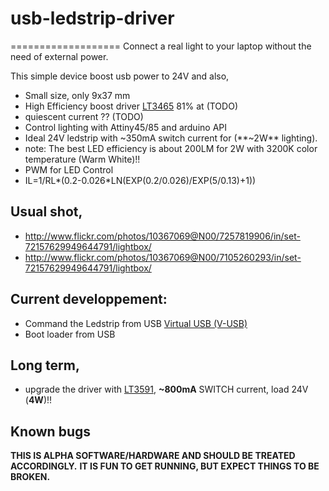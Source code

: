 # usb-ledstrip-driver
===================
Connect a real light to your laptop without the need of external power. 

This simple device boost usb power to 24V and also,
- Small size, only 9x37 mm
- High Efficiency boost driver [LT3465][1] 81% at (TODO)
- quiescent current ?? (TODO)
- Control lighting with Attiny45/85 and arduino API
- Ideal 24V ledstrip with ~350mA switch current for (**~2W** lighting).
 - note: The best LED efficiency is about 200LM for 2W with 3200K color temperature (Warm White)!!
- PWM for LED Control 
- IL=1/RL*(0.2-0.026*LN(EXP(0.2/0.026)/EXP(5/0.13)+1))

## Usual shot,
* http://www.flickr.com/photos/10367069@N00/7257819906/in/set-72157629949644791/lightbox/
* http://www.flickr.com/photos/10367069@N00/7105260293/in/set-72157629949644791/lightbox/

## Current developpement:
- Command the Ledstrip from USB [Virtual USB (V-USB)][2]
- Boot loader from USB

## Long term,
- upgrade the driver with [LT3591][3], **~800mA** SWITCH current, load 24V  (**4W**)!!

## Known bugs
 

**THIS IS ALPHA SOFTWARE/HARDWARE AND SHOULD BE TREATED ACCORDINGLY.**
**IT IS FUN TO GET RUNNING, BUT EXPECT THINGS TO BE BROKEN.**

[1]: http://www.linear.com/product/LT3465
[2]: http://www.obdev.at/products/vusb/ 
[3]: http://www.linear.com/product/LT3591
